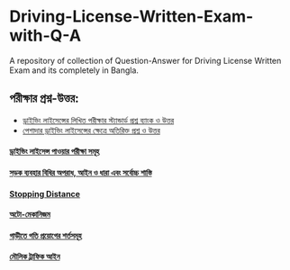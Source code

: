 # Driving-License-Written-Exam-with-Q-A
A repository of collection of Question-Answer for Driving License Written Exam and its completely in Bangla.

## পরীক্ষার প্রশ্ন-উত্তর:
- [ড্রাইভিং লাইসেন্সের লিখিত পরীক্ষার স্ট্যান্ডার্ড প্রশ্ন ব্যাংক ও উত্তর](Questions/Private_Driver.md)
- [পেশাদার ড্রাইভিং লাইসেন্সের ক্ষেত্রে অতিরিক্ত প্রশ্ন ও উত্তর](Questions/Corporate_Driver.md)


#### [ড্রাইভিং লাইসেন্স পাওয়ার পরীক্ষা সমূহ](Practical_Exam.md)
#### [সড়ক ব্যবহার বিধির অপরাধ, আইন ও ধারা এবং সর্বোচ্চ শাস্তি](Traffic_Rule_Break_Punishment.md)
#### [Stopping Distance](Stopping_Distance.md)

#### [অটো-মেকানিজম](Auto_Mechanism.md)

#### [গাড়ীতে গতি প্রয়োগের শর্তসমূহ](Conditions_On_Speeding.md)
#### [মৌলিক ট্রাফিক আইন](Major_Traffic_Rules.md)
